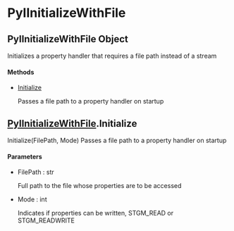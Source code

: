 # PyIInitializeWithFile


## PyIInitializeWithFile Object

Initializes a property handler that requires a file path instead of a stream

#### Methods

  - [Initialize](PyIInitializeWithFile.md#pyiinitializewithfileinitialize)

    Passes a file path to a property handler on startup&nbsp;


## [PyIInitializeWithFile](PyIInitializeWithFile.md#pyiinitializewithfile)\.Initialize

Initialize\(FilePath, Mode\)
Passes a file path to a property handler on startup

#### Parameters

  - FilePath : str

    Full path to the file whose properties are to be accessed

  - Mode : int

    Indicates if properties can be written, STGM\_READ or STGM\_READWRITE